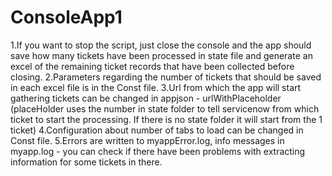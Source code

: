 # ConsoleApp1
1.If you want to stop the script, just close the console and the app should save how many tickets have been processed in state file
and generate an excel of the remaining ticket records that have been collected before closing.
2.Parameters regarding the number of tickets that should be saved in each excel file is in the Const file.
3.Url from which the app will start gathering tickets can be changed in appjson - urlWithPlaceholder (placeHolder uses the number in state
folder to tell servicenow from which ticket to start the processing. If there is no state folder it will start from the 1 ticket)
4.Configuration about number of tabs to load can be changed in Const file.
5.Errors are written to myappError.log, info messages in myapp.log - you can check if there have been problems with extracting information for some tickets in there.

